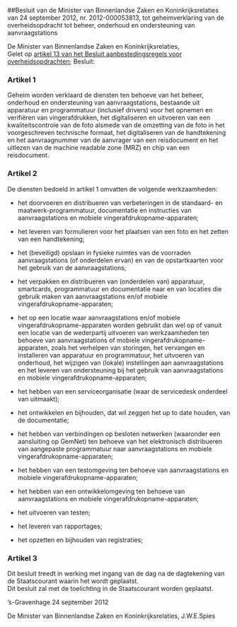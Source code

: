 <meta http-equiv='Content-Type' content='text/html; charset=utf-8' />

##Besluit van de Minister van Binnenlandse Zaken en Koninkrijksrelaties van 24 september 2012, nr. 2012-000053813, tot geheimverklaring van de overheidsopdracht tot beheer, onderhoud en ondersteuning van aanvraagstations

De Minister van Binnenlandse Zaken en Koninkrijksrelaties,  
Gelet op [artikel 13 van het Besluit aanbestedingsregels voor overheidsopdrachten](../../../../../../../../../AMvB/besluit/aanbestedingsregels/voor/overheidsopdrachten/BWBR0018607/README.md);
Besluit:    

### Artikel  1  

Geheim worden verklaard de diensten ten behoeve van het beheer, onderhoud en ondersteuning van aanvraagstations, bestaande uit apparatuur en programmatuur (inclusief drivers) voor het opnemen en verifiëren van vingerafdrukken, het digitaliseren en uitvoeren van een kwaliteitscontrole van de foto alsmede van de omzetting van de foto in het voorgeschreven technische formaat, het digitaliseren van de handtekening en het aanvraagnummer van de aanvrager van een reisdocument en het uitlezen van de machine readable zone (MRZ) en chip van een reisdocument.  

### Artikel  2  

De diensten bedoeld in artikel 1 omvatten de volgende werkzaamheden: 

* het doorvoeren en distribueren van verbeteringen in de standaard- en maatwerk-programmatuur, documentatie en instructies van aanvraagstations en mobiele vingerafdrukopname-apparaten;  

* het leveren van formulieren voor het plaatsen van een foto en het zetten van een handtekening;  

* het (beveiligd) opslaan in fysieke ruimtes van de voorraden aanvraagstations (of onderdelen ervan) en van de opstartkaarten voor het gebruik van de aanvraagstations;  

* het verpakken en distribueren van (onderdelen van) apparatuur, smartcards, programmatuur en documentatie naar en van locaties die gebruik maken van aanvraagstations en/of mobiele vingerafdrukopname-apparaten;  

* het op een locatie waar aanvraagstations en/of mobiele vingerafdrukopname-apparaten worden gebruikt dan wel op of vanuit een locatie van de wederpartij uitvoeren van werkzaamheden ten behoeve van aanvraagstations of mobiele vingerafdrukopname-apparaten, zoals het verhelpen van storingen, het vervangen en installeren van apparatuur en programmatuur, het uitvoeren van onderhoud, het wijzigen van (lokale) instellingen aan aanvraagstations en het leveren van ondersteuning bij het gebruik van aanvraagstations en mobiele vingerafdrukopname-apparaten;  

* het hebben van een serviceorganisatie (waar de servicedesk onderdeel van uitmaakt);  

* het ontwikkelen en bijhouden, dat wil zeggen het up to date houden, van de documentatie;  

* het hebben van verbindingen op besloten netwerken (waaronder een aansluiting op GemNet) ten behoeve van het elektronisch distribueren van aangepaste programmatuur naar aanvraagstations en mobiele vingerafdrukopname-apparaten;  

* het hebben van een testomgeving ten behoeve van aanvraagstations en mobiele vingerafdrukopname-apparaten;  

* het hebben van een ontwikkelomgeving ten behoeve van aanvraagstations en mobiele vingerafdrukopname-apparaten;  

* het uitvoeren van testen;  

* het leveren van rapportages;  

* het opzetten en bijhouden van registraties;    

### Artikel  3  

Dit besluit treedt in werking met ingang van de dag na de dagtekening van de Staatscourant waarin het wordt geplaatst.  
Dit besluit zal met de toelichting in de Staatscourant worden geplaatst.   

’s-Gravenhage 
24 september 2012   

De 
Minister van Binnenlandse Zaken en Koninkrijksrelaties,
J.W.E.Spies   
